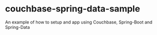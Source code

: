 # couchbase-spring-data-sample
An example of how to setup and app using Couchbase, Spring-Boot and Spring-Data